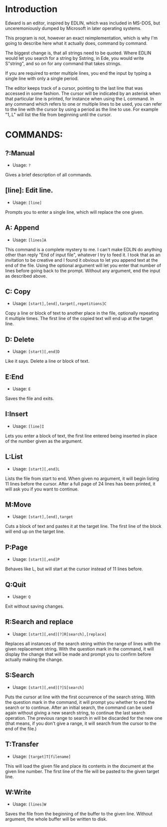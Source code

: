 Introduction
============

Edward is an editor, inspired by EDLIN, which was included in MS-DOS, but
unceremoniously dumped by Microsoft in later operating systems.

This program is not, however an exact reimplementation, which is why I'm
going to describe here what it actually does, command by command.

The biggest change is, that all strings need to be quoted. Where EDLIN
would let you search for a string by Sstring, in Ede, you would write
S"string", and so on for any command that takes strings.

If you are required to enter multiple lines, you end the input by typing a
single line with only a single period.

The editor keeps track of a cursor, pointing to the last line that was
accessed in some fashion. The cursor will be indicated by an asterisk when
that particular line is printed, for instance when using the L command.
In any command which refers to one or multiple lines to be used, you can refer
to the line with the cursor by using a period as the line to use. For example
"1,.L" will list the file from beginning until the cursor.

COMMANDS:
=========

?:Manual
----------
* Usage: ```?```

Gives a brief description of all commands.

[line]: Edit line.
------------------
* Usage: ```[line]```

Prompts you to enter a single line, which will replace the one given.

A: Append
---------
* Usage: ```[lines]A```

This command is a complete mystery to me. I can't make EDLIN do anything
other than reply "End of input file", whatever I try to feed it. I took
that as an invitation to be creative and I found it obvious to let you
append text at the end of the file. Using the optional argument will let
you enter that number of lines before going back to the prompt. Without
any argument, end the input as described above.

C: Copy
-------
* Usage: ```[start],[end],target[,repetitions]C```

Copy a line or block of text to another place in the file, optionally
repeating it multiple times. The first line of the copied text will end up
at the target line.

D: Delete
---------
* Usage: ```[start][,end]D```

Like it says. Delete a line or block of text.

E:End
-------
* Usage: ```E```

Saves the file and exits.

I:Insert
----------
* Usage: ```[line]I```

Lets you enter a block of text, the first line entered being inserted in
place of the number given as the argument.

L:List
--------
* Usage: ```[start][,end]L```

Lists the file from start to end. When given no argument, it will begin
listing 11 lines before the cursor. After a full page of 24 lines has been
printed, it will ask you if you want to continue.

M:Move
--------
* Usage: ```[start],[end],target```

Cuts a block of text and pastes it at the target line. The first line of the
block will end up on the target line.

P:Page
--------
* Usage: ```[start][,end]P```

Behaves like L, but will start at the cursor instead of 11 lines before.

Q:Quit
--------
* Usage: ```Q```

Exit without saving changes.

R:Search and replace
----------------------
* Usage: ```[start][,end][?]R[search],[replace]```

Replaces all instances of the search string within the range of lines with
the given replacement string. With the question mark in the command, it
will display the change that will be made and prompt you to confirm before
actually making the change.

S:Search
----------
* Usage: ```[start][,end][?]S[search]```

Puts the cursor at line with the first occurrence of the search string.
With the question mark in the command, it will prompt you whether to
end the search or to continue.
After an initial search, the command can be used again without giving a
new search string, to continue the last search operation. The previous
range to search in will be discarded for the new one (that means, if you
don't give a range, it will search from the cursor to the end of the
file.)

T:Transfer
------------
* Usage: ```[target]T[filename]```

This will load the given file and place its contents in the document at
the given line number. The first line of the file will be pasted to the
given target line.

W:Write
--------- 
* Usage: ```[lines]W```

Saves the file from the beginning of the buffer to the given line. Without
argument, the whole buffer will be written to disk.
